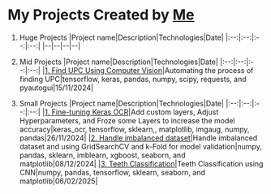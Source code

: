 # My Projects Created by [Me](https://github.com/7Gamil/)

1. Huge Projects
    |Project name|Description|Technologies|Date|
    |:--:|:--:|:--:|:--:|
    |--|--|--|--|

2. Mid Projects
    |Project name|Description|Technologies|Date|
    |:--:|:--:|:--:|:--:|
    |[1. Find UPC Using Computer Vision](https://github.com/7Gamil/MyProjects/tree/main/Mid%20-%201.%20Find%20UPC%20Using%20Computer%20Vision)|Automating the process of finding UPC|tensorflow, keras, pandas, numpy, scipy, requests, and pyautogui|15/11/2024|

3. Small Projects
    |Project name|Description|Technologies|Date|
    |:--:|:--:|:--:|:--:|
    |[1. Fine-tuning Keras OCR](https://github.com/7Gamil/MyProjects/tree/main/Small%20-%201.%20Fine-tuning%20Keras%20OCR)|Add custom layers, Adjust Hyperparameters, and Froze some Layers to increase the model accuracy|keras_ocr, tensorflow, sklearn,, matplotlib, imgaug, numpy, pandas|26/11/2024|
    |[2. Handle imbalanced dataset](https://github.com/7Gamil/MyProjects/tree/main/Small%20-%202.%20Handle%20Imbalanced%20Dataset)|Handle imbalanced dataset and using GridSearchCV and k-Fold for model validation|numpy, pandas, sklearn, imblearn, xgboost, seaborn, and matplotlib|08/12/2024|
    |[3. Teeth Classification](https://github.com/7Gamil/MyProjects/tree/main/Small%20-%203.%20Teeth%20Classification)|Teeth Classification using CNN|numpy, pandas, tensorflow, sklearn, seaborn, and matplotlib|06/02/2025|
